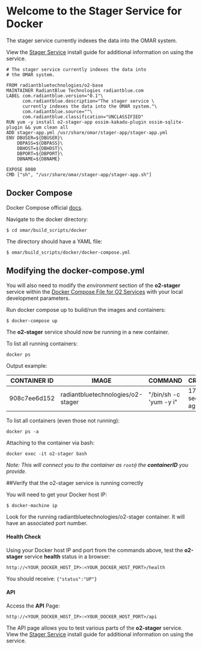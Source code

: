 # Welcome to the Stager Service for Docker

The stager service currently indexes the data into the OMAR system.

View the [Stager Service](../install-guide/stager-app.md#Installation) install guide for additional information on using the service.

```
# The stager service currently indexes the data into
# the OMAR system.

FROM radiantbluetechnologies/o2-base
MAINTAINER RadiantBlue Technologies radiantblue.com
LABEL com.radiantblue.version="0.1"\
      com.radiantblue.description="The stager service \
      currently indexes the data into the OMAR system."\
      com.radiantblue.source=""\
      com.radiantblue.classification="UNCLASSIFIED"
RUN yum -y install o2-stager-app ossim-kakadu-plugin ossim-sqlite-plugin && yum clean all
ADD stager-app.yml /usr/share/omar/stager-app/stager-app.yml
ENV DBUSER=${DBUSER}\
    DBPASS=${DBPASS}\
    DBHOST=${DBHOST}\
    DBPORT=${DBPORT}\
    DBNAME=${DBNAME}

EXPOSE 8080
CMD ["sh", "/usr/share/omar/stager-app/stager-app.sh"]
```

## Docker Compose

Docker Compose official [docs](https://docs.docker.com/compose/overview/).

Navigate to the docker directory:

```
$ cd omar/build_scripts/docker
```

The directory should have a YAML file:

```
$ omar/build_scripts/docker/docker-compose.yml
```

## Modifying the docker-compose.yml
You will also need to modify the *environment* section of the **o2-stager** service within the [Docker Compose File for O2 Services](docker-common/#docker-compose-file-for-o2-services) with your local development parameters.

Run docker compose up to build/run the images and containers:
```
$ docker-compose up
```

The **o2-stager** service should now be running in a new container.  

To list all running containers:

```
docker ps
```
Output example:

CONTAINER ID | IMAGE | COMMAND | CREATED | PORTS | NAMES
------------ | ------------- | ------------ | ------------ | ------------ | ------------
908c7ee6d152 | radiantbluetechnologies/o2-stager  | "/bin/sh -c 'yum -y i" | 17 seconds ago | 0.0.0.0:5002->8080/tcp | o2-wmts


To list all containers (even those not running):

```
docker ps -a
```

Attaching to the container via bash:

```
docker exec -it o2-stager bash
```
*Note: This will connect you to the container as `root@` the **containerID** you provide.*

##Verify that the o2-stager service is running correctly

You will need to get your Docker host IP:
```
$ docker-machine ip
```

Look for the running radiantbluetechnologies/o2-stager container.  It will have an associated port number.

#### Health Check
Using your Docker host IP and port from the commands above, test the **o2-stager** service **health** status in a browser:
```
http://<YOUR_DOCKER_HOST_IP>:<YOUR_DOCKER_HOST_PORT>/health
```
You should receive:
`{"status":"UP"}`

#### API
Access the **API** Page:
```
http://<YOUR_DOCKER_HOST_IP>:<YOUR_DOCKER_HOST_PORT>/api
```
The API page allows you to test various parts of the **o2-stager** service.  View the [Stager Service](../install-guide/stager-app.md#Installation) install guide for additional information on using the service.
